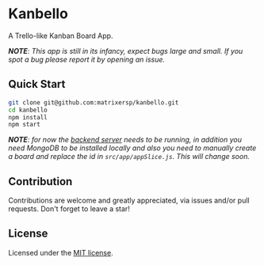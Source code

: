 # Kanbello

A Trello-like Kanban Board App.

*__NOTE__: This app is still in its infancy, expect bugs large and small. If you spot a bug please report it by opening an issue.*

## Quick Start

```sh
git clone git@github.com:matrixersp/kanbello.git
cd kanbello
npm install
npm start
```

*__NOTE__: for now the [backend server](https://github.com/matrixersp/kanbello-api) needs to be running, in addition you need MongoDB to be installed locally and also you need to manually create a board and replace the id in `src/app/appSlice.js`.
This will change soon.*

## Contribution

Contributions are welcome and greatly appreciated, via issues and/or pull requests. Don't forget to leave a star!

## License

Licensed under the [MIT license](https://github.com/matrixersp/kanbello/blob/master/LICENSE). 